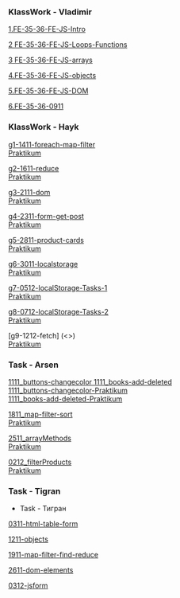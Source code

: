 ### KlassWork - Vladimir


[1.FE-35-36-FE-JS-Intro](<https://St-ton.github.io/JavaScript/KlassWork/1.FE-35-36-FE-JS-Intro>)<br/>



[2 FE-35-36-FE-JS-Loops-Functions](<https://St-ton.github.io/JavaScript/KlassWork/2.FE-35-36-FE-JS-Loops-Functions>)
<br/>

[3 FE-35-36-FE-JS-arrays](<https://St-ton.github.io/JavaScript/KlassWork/3 FE-35-36-FE-JS-arrays>)
<br/>

[4.FE-35-36-FE-JS-objects](<https://St-ton.github.io/JavaScript/KlassWork/4.FE-35-36-FE-JS-objects>)
<br/>

[5.FE-35-36-FE-JS-DOM](<https://St-ton.github.io/JavaScript/KlassWork/5.FE-35-36-FE-JS-DOM>)
<br/>

[6.FE-35-36-0911](<https://St-ton.github.io/JavaScript/KlassWork/6.FE-35-36-0911>)
<br/>

### KlassWork - Hayk

[g1-1411-foreach-map-filter](<https://vimeo.com/770699620/840beef335?embedded=true&source=vimeo_logo&owner=180459310>)<br/>
[   Praktikum](<https://St-ton.github.io/JavaScript/KlassWork/g1-1411-foreach-map-filter>)


[g2-1611-reduce](<https://vimeo.com/771550899/54ae8e029a?embedded=true&source=vimeo_logo&owner=180459310>)<br/>
[   Praktikum](<https://St-ton.github.io/JavaScript/KlassWork/g2-1611-reduce>)


[g3-2111-dom](<https://vimeo.com/773317467/9ff9ff1beb?embedded=true&source=vimeo_logo&owner=180459310>)<br/>
[   Praktikum](<https://St-ton.github.io/JavaScript/KlassWork/g3-2111-dom>)


[g4-2311-form-get-post](<https://vimeo.com/774242110/f94790dac3?embedded=true&source=vimeo_logo&owner=180459310>)<br/>
[   Praktikum](<https://St-ton.github.io/JavaScript/KlassWork/g4-2311-form-get-post>)


[g5-2811-product-cards](<https://vimeo.com/775770453/ad69782d63?embedded=true&source=vimeo_logo&owner=180459310>)<br/>
[   Praktikum](<https://St-ton.github.io/JavaScript/KlassWork/g5-2811-product-cards>)


[g6-3011-localstorage](<https://vimeo.com/776596165/65653a4c38?embedded=true&source=vimeo_logo&owner=180459310>)<br/>
[Praktikum](<https://St-ton.github.io/JavaScript/KlassWork/g6-3011-localstorage-dark-light-theme>)


[g7-0512-localStorage-Tasks-1](<https://vimeo.com/778086541/1d8f4f3c98?embedded=true&source=vimeo_logo&owner=180459310>)<br/>
[   Praktikum](<https://St-ton.github.io/JavaScript/KlassWork/g7-0512-localStorage-Tasks-1>)<br/>

[g8-0712-localStorage-Tasks-2](<https://vimeo.com/778837529/fff78c5ab6?embedded=true&source=vimeo_logo&owner=180459310>)<br/>
[Praktikum](<https://St-ton.github.io/JavaScript/KlassWork/g8-0712-localStorage-Tasks-2>)

[g9-1212-fetch] (<>) <br/>
[   Praktikum](<https://St-ton.github.io/JavaScript/KlassWork/g9-1212-fetch>)


###  Task - Arsen


[1111_buttons-changecolor  1111_books-add-deleted](<https://vimeo.com/769854723/91e2264bdd?embedded=true&source=vimeo_logo&owner=180459310>)<br/>
[1111_buttons-changecolor-Praktikum](<https://St-ton.github.io/JavaScript/Task-Arsen/1111_buttons>)<br/>
[1111_books-add-deleted-Praktikum](<https://St-ton.github.io/JavaScript/Task-Arsen/1111_books>)


[1811_map-filter-sort](<https://vimeo.com/772417144/22750b05fa?embedded=true&source=vimeo_logo&owner=180459310>)<br/>
[Praktikum](<https://St-ton.github.io/JavaScript/Task-Arsen/1811_map-filter-sort>)


[2511_arrayMethods](<https://vimeo.com/775031455/02b04277ae?embedded=true&source=vimeo_logo&owner=180459310>)<br/>
[Praktikum](<https://St-ton.github.io/JavaScript/Task-Arsen/2511_arrayMethods>)

[0212_filterProducts](<https://vimeo.com/777331649/2f08697c44?embedded=true&source=vimeo_logo&owner=180459310>)<br/>
[Praktikum](<https://St-ton.github.io/JavaScript/Task-Arsen/0212_filterProducts>)


###  Task - Tigran

* Task - Тигран

[0311-html-table-form](<https://St-ton.github.io/JavaScript/Task-Tigran/0311-html-table-form>)
<br/>

[1211-objects](<https://St-ton.github.io/JavaScript/Task-Tigran/1211-objects>)
<br/>

[1911-map-filter-find-reduce](<https://St-ton.github.io/JavaScript/Task-Tigran/1911-map-filter-find-reduce>)
<br/>

[2611-dom-elements](<https://St-ton.github.io/JavaScript/Task-Tigran/2611-dom-elements>)
<br/>

[0312-jsform](<https://St-ton.github.io/JavaScript/Task-Tigran/0312-jsform>)
<br/>
